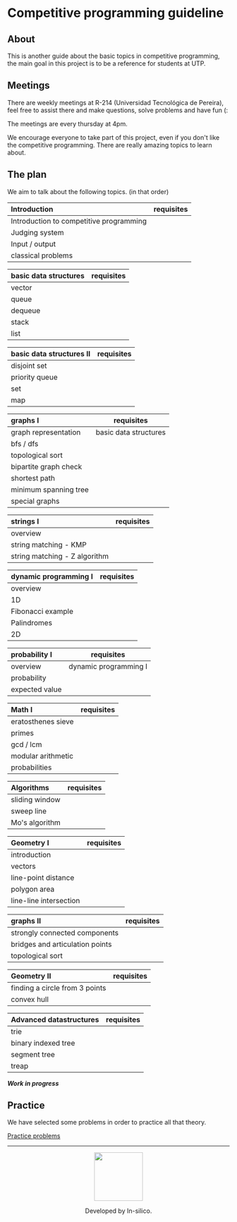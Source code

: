 # Competitive programming guideline


## About
This is another guide about the basic topics in competitive programming,
the main goal in this project is to be a reference for students at UTP.

## Meetings
There are weekly meetings at R-214 (Universidad Tecnológica de Pereira),
feel free to assist there and make questions, solve problems and have fun (:

The meetings are every thursday at 4pm.

We encourage everyone to take part of this project, 
even if you don't like the competitive programming. 
There are really amazing topics to learn about.

## The plan
We aim to talk about the following topics. (in that order)

Introduction | requisites | 
:-- | :--: | 
Introduction to competitive programming ||
Judging system ||
Input / output ||
classical problems ||


basic data structures | requisites | 
:-- | :--: | 
vector ||
queue ||
dequeue ||
stack ||
list ||

basic data structures II | requisites |
:-- | :--: | 
disjoint set ||
priority queue ||
set ||
map ||


graphs I | requisites | 
:-- | :--: | 
graph representation | basic data structures |
bfs / dfs ||
topological sort ||
bipartite graph check ||
shortest path ||
minimum spanning tree ||
special graphs ||

strings I | requisites | 
:-- | :--: | 
overview ||
string matching - KMP||
string matching - Z algorithm ||

dynamic programming I | requisites | 
:-- | :--: | 
overview ||
1D ||
Fibonacci example ||
Palindromes ||
2D ||


probability I | requisites | 
:-- | :--: | 
overview | dynamic programming I|
probability ||
expected value ||


Math I | requisites | 
:-- | :--: | 
eratosthenes sieve ||
primes ||
gcd / lcm ||
modular arithmetic ||
probabilities ||

Algorithms | requisites |
:-- | :--: | 
sliding window ||
sweep line ||
Mo's algorithm ||

Geometry I | requisites | 
:-- | :--: | 
introduction ||
vectors ||
line-point distance ||
polygon area ||
line-line intersection ||

graphs II | requisites | 
:-- | :--: | 
strongly connected components |  |
bridges and articulation points||
topological sort ||

Geometry II | requisites | 
:-- | :--: | 
finding a circle from 3 points ||
convex hull ||

Advanced datastructures | requisites | 
:-- | :--: | 
trie ||
binary indexed tree ||
segment tree ||
treap ||


**_Work in progress_**


## Practice
We have selected some problems in order to practice all that theory.

[Practice problems](https://github.com/in-silico/cp-guideline/blob/master/Problems.md)

____
<a href="//github.com/in-silico" target="_blank"><p align="center"><img src="https://cloud.githubusercontent.com/assets/14989202/11768037/94347c26-a18e-11e5-84ad-a8554c9fe75d.png" width=110px></img></p></a>

<p align="center">Developed by In-silico.</p>
